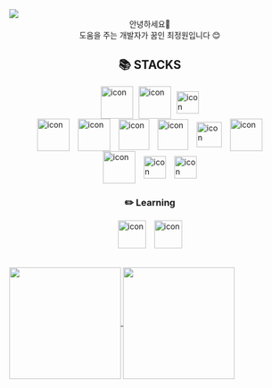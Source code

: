 <img src="https://capsule-render.vercel.app/api?type=waving&color=timeGradient&height=270&section=header&text=✨ Gardenii's Github ✨&fontSize=50&fontAlignY=40&animation=fadeIn" />

<div align='center'>안녕하세요👋 </br> 도움을 주는 개발자가 꿈인 최정원입니다 😊</div>

<h2 align='center'>📚 STACKS</h2>
<div style="display: flex; justify-content: center; align-items: center; gap: 10px">
<img src="https://techstack-generator.vercel.app/js-icon.svg" alt="icon" width="58" style="width: 58px; height: 58px;"/>
<img src="https://techstack-generator.vercel.app/ts-icon.svg" alt="icon" width="58" style="width: 58px; height: 58px;"/>
<img src="https://techstack-generator.vercel.app/python-icon.svg" alt="icon" width="58" style="width: 40px; height: 40px;"/>
</div>

<div style="display: flex; justify-content: center; align-items: center; gap: 15px">
<img src="https://techstack-generator.vercel.app/react-icon.svg" alt="icon" width="58" style="width: 58px; height: 58px;"/>
<img src="https://techstack-generator.vercel.app/redux-icon.svg" alt="icon" width="58" style="width: 58px; height: 58px;"/>
<img src="https://noticon-static.tammolo.com/dgggcrkxq/image/upload/v1631622784/noticon/zwush4y3u0mgamlck9bq.png" alt="icon" width="58" style="width: 55px; height: 55px;"/>
<img src="https://noticon-static.tammolo.com/dgggcrkxq/image/upload/v1670914565/noticon/gsh300agvew43ug40tuq.png" alt="icon" width="58" style="width: 55px; height: 55px;"/>
<img src="https://noticon-static.tammolo.com/dgggcrkxq/image/upload/v1568851518/noticon/lwj3hr9v1yoheimtwc1w.png" alt="icon" width="58" style="width: 45px; height: 45px;"/>
<img src="https://techstack-generator.vercel.app/sass-icon.svg" alt="icon" width="58" style="width: 58px; height: 58px"/>
</div>

<div style="display: flex; justify-content: center; align-items: center; gap: 15px">
<img src="https://techstack-generator.vercel.app/github-icon.svg" alt="icon" width="58" style="width: 58px; height: 58px;"/>
<img src="https://noticon-static.tammolo.com/dgggcrkxq/image/upload/v1566913419/noticon/xf9bevlrgugi7xj6xkhp.png" alt="icon" width="58" style="width: 40px; height: 40px;"/>
<img src="https://noticon-static.tammolo.com/dgggcrkxq/image/upload/v1568917735/noticon/aeui5qns4zczje6eejpc.png" alt="icon" width="58" style="width: 40px; height: 40px;"/>
</div>

<h3 align='center'>✏️ Learning</h3>
<div style="display: flex; justify-content: center; align-items: center; gap: 15px">
<img src="https://noticon-static.tammolo.com/dgggcrkxq/image/upload/v1566879300/noticon/fvty9lnsbjol5lq9u3by.svg" alt="icon" width="58" style="width: 50px; height: 50px;"/>
<img src="https://techstack-generator.vercel.app/aws-icon.svg" alt="icon" width="58" style="width: 50px; height: 50px;"/>
</div>

</br>
</br>

<a href="https://github.com/anuraghazra/github-readme-stats">
  <img height=200 align="center" src="https://github-readme-stats.vercel.app/api?username=jwc406" />
</a>
<a href="https://github.com/anuraghazra/convoychat">
  <img height=200 align="center" src="https://github-readme-stats.vercel.app/api/top-langs?username=jwc406&layout=compact&langs_count=8&card_width=320&hide=java,xslt" />
</a>
